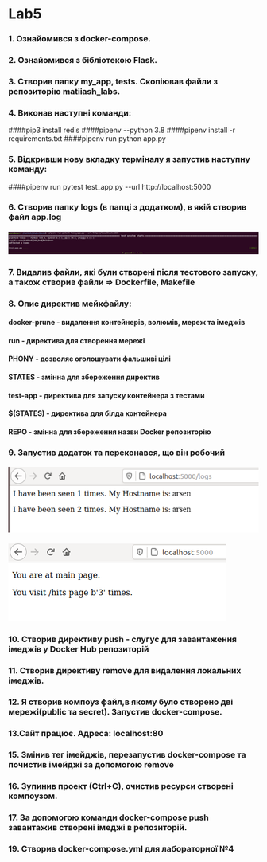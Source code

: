 # Lab5
### 1. Ознайомився з docker-compose.
### 2. Ознайомився з бібліотекою Flask.
### 3. Створив папку my_app, tests. Скопіював файли з репозиторію matiiash_labs.
### 4. Виконав наступні команди:
####pip3 install redis
####pipenv --python 3.8
####pipenv install -r requirements.txt
####pipenv run python app.py
### 5. Відкривши нову вкладку терміналу я запустив наступну команду:
####pipenv run pytest test_app.py --url http://localhost:5000
### 6. Створив папку logs (в папці з додатком), в якій створив файл app.log
#### ![image](First.png)
### 7. Видалив файли, які були створені після тестового запуску, а також створив файли => Dockerfile, Makefile
### 8. Опис директив мейкфайлу:
#### docker-prune - видалення контейнерів, волюмів, мереж та імеджів
#### run - директива для створення мережі
#### PHONY - дозволяє оголошувати фальшиві цілі
#### STATES - змінна для збереження директив
#### test-app - директива для запуску контейнера з тестами
#### $(STATES) - директива для білда контейнера
#### REPO - змінна для збереження назви Docker репозиторію
### 9. Запустив додаток та переконався, що він робочий
#### ![image](Second.png)
#### ![image](Third.png)
### 10. Створив директиву push - слугує для завантаження імеджів у Docker Hub репозиторій
### 11. Cтворив директиву remove для видалення локальних імеджів.
### 12. Я створив компоуз файл,в якому було створено дві мережі(public та secret). Запустив docker-compose.
### 13.Сайт працює. Адреса: localhost:80
### 15. Змінив тег імейджів, перезапустив docker-compose та почистив імейджі за допомогою remove
### 16. Зупинив проект (Сtrl+C), очистив ресурси створені компоузом.
### 17. За допомогою команди docker-compose push завантажив створені імеджі в репозиторій.
### 19. Створив docker-compose.yml для лабораторної №4
